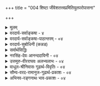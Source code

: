 +++
title = "004 शिष्टा जीवेशतत्त्वप्रमितियुतपरोपासना"

+++
<details><summary>मूलम्</summary>

शिष्टा जीवेशतत्त्वप्रमितियुतपरोपासना मुक्तिहेतुः शक्यस्तत्तत्प्रकारावगतिविरहिभिर्नैव याथात्म्यबोधः ।  
ते ते चार्था विदध्युः कुमतिविरचितास्तत्त्वबोधोपरोधं तस्मान्निर्धूतसर्वप्रतिमतविमतिं साधये सर्वमर्थम् ॥ ४ ॥
</details>

<details><summary>वरदार्य-सर्वाङ्कषा - ४</summary>

ननु परमात्मोपासनमेव मुक्तिहेतुः सिद्धान्तसंमतः । एवं सति तत्त्वमुक्ताकलापग्रन्थधारणाभिधानं कस्मै पुरुषार्थायाभिधीयत इत्यत्राह - शिष्टेत्यादि । **जीवेशतत्त्वप्रमितियुतपरोपासना** = जीवेश्वररूपयोः तत्त्वयोः **प्रमितिः** = याथात्म्यज्ञानम्, तया **युता** = सहिता जीवेश्वरयाथात्म्यज्ञानपूर्विकेति यावत् । तादृशी **परोपासना** =परमात्मोपासनमेव मुक्तिहेतुः **शिष्टा** = विहिता । 'पृथगात्मानं प्रेरितारं च मत्वा जुष्टस्ततस्तेनामृतत्वमेति' (श्वे. 1-6 ) इत्यादिश्रुतिविहिता ॥ 

ननु देहादिभ्यः पृथग्भूतमात्मानं प्रेरितारं परमात्मस्वरूपं मत्वेति 'अहं ब्रह्मास्मि' इति जीवब्रह्माभेदज्ञानं मुक्तिहेतुरुच्यते, न तत्त्वत्रयज्ञानमिति चेत्; तदा 'देहादिभ्यः' इत्यध्याहारक्लेशः, चकारवैयर्थ्यम्, प्रेरितृपदजुष्टादिपदानामस्वारस्यमित्याद्यनन्तदोषप्रसङ्गः । अतः आत्मानं प्रेरितारं च पृथङ्गत्वा, तेन जुष्टः, तत एवामृतत्वमेतीत्यर्थ एव स्वरसः । अपि च 'अहं ब्रह्मास्मि' इति ज्ञानमपि चिदचिदीश्वरतत्त्वज्ञानादेव भवेत्, न तु 'अहं ब्रह्मास्मि' इति वाक्यावृत्त्येत्यादिकमये (जीव. 29) विस्तरेण भविष्यति । जीवेति प्रकृतेरप्युपलक्षकम् । तथा च जीवात्मनः संसारहेतुभूतयोः देहात्मभ्रमस्वतन्त्रात्मभ्रमयोर्मध्ये चिदचिच्छब्दवाच्यप्रकृति- 'पुरुषतत्त्वज्ञानात् देहात्मभ्रमः, जीवेश्वरतत्त्वज्ञानात् स्वतन्त्रात्मभ्रमश्च निवर्तत इति तत्त्वत्रयज्ञानमावश्यकमिति भावः । अचिद्भेदः यदि चिति जीवे ज्ञेयः, तदा अचिद्विशेषाणां स्वरूपस्वभावादिकमपि ज्ञेयमेव । अतश्च तत्त्वत्रयतत्त्वज्ञानं तत्तत्तत्त्वानां सामान्यरूपाणां विशेषरूपाणां च यथावस्थितस्वरूपस्वभावादिज्ञानमन्तरा न सम्भवेदिति सर्वाण्येतान्यवश्यज्ञेयानीति परावरतत्त्वविचारः मुमुक्षोरावश्यक एव ॥ 

यद्यपि चिदचिदीश्वररूपतत्त्वत्रयमेव एतत्संप्रदायसिद्धम्, अथापि तदनुबन्धितया सन्ति बहूनि तत्त्वानि । सर्वाणि तानि संकलय्य पञ्चधा विभज्य पञ्चसरत्वेन तेषां रूपणात् 'कलापः' इत्यभिहितम् ॥ 

5. 

[[7]]

ते ते चार्था विदध्युः कुमतिविरचितास्तत्त्ववोधोपरोधं 

तस्मान्निर्धूतसर्वप्रतिमतविमतिं साधये सर्वमर्थम् ॥4॥ 

[ तत्त्वज्ञानस्य महत्त्वम् ] 

आवापोद्वापतः स्युः कतिकति कविधीचित्रवत् तत्तदर्थे- 

ष्वानन्त्यादस्तिनास्त्योरनवधिकुहनायुक्तिकान्ताः कृतान्ताः । 



ननु परमात्मा एक एव किल परमं तत्त्वम् । एवं सति त्रीणि वा तत्त्वानि कथं भवेयुः ? तदनुबन्धितया बहूनि वा तत्त्वानि कथं भवेयुरिति चेत्, तत् सत्यम् । परमं तु तत्त्वं एकमेव । अथापि 'परम' पदमेव ज्ञापयति अन्येषामपि अपरमतत्त्वानां सद्भावम् । अत एव श्रुतिरपि परमात्मानम् 'सत्यस्य २ 19/20 बृ. सत्यम्' इति वदति । अतस्तत्त्वमनेकधा । तस्य भावः तत्त्वमिति हि व्युत्पत्तिः । तच्च तत्तद्वस्तुस्वरूपानुगुणं भिद्यते बहुधा । 'किं पुनस्तत्त्वम्? सतश्च सद्भावः असदश्चासद्भावः । सत् सदिति गृह्यमाणं यथाभूतविपरीतं तत्त्वं भवति, असच्च असदिति गृह्यमाणं यथाभूतमविपरीतं तत्त्वं भवति' (न्या. भा. 1-1-1) इति हि महानैय्यायिकः । अस्तु नाम तत्त्वान्यनन्तानि तरतमभावापन्नानि । तेषां ज्ञानं कोपयुज्यत इति चेत्; सकलेतरविलक्षणतया हि गृह्यमाणं परमात्मतत्त्वं परमतत्त्वं भवेत् । अतः कर्तव्य एव यावच्छक्ति इतरतत्त्वानामपि विचारः । ये तु मृदुमतयस्तान् प्रत्यस्त्येवार्षवचनम् 'शास्त्रज्ञानं बहुकेशं बुद्धेश्चलनकारणम् । उपदेशाद्धरिं बुध्वा विरमेत्सर्वकर्मसु ॥' इति ॥ 

[[1]]

एतत्सर्वमभिप्रेत्याह - शक्य इत्यादि । **तत्तत्प्रकाराणाम्** = तत्तत्तत्त्वेषु विद्यमानानां प्रकारभेदादीनाम् **अवगतिः** =याथात्म्यज्ञानम्, **तद्विरहिभिः** = तद्रहितैः **याथात्म्यबोधः** = यथावस्थितवस्तुयाथात्म्यज्ञानम् नैव **शक्यः** = प्राप्तुं सर्वथा न शक्यः । अतः केवलतत्त्वत्रयज्ञानं निश्शङ्कपरोपासनासहकारि न भवितुमर्हति । अतः कूलंकषविचारः आवश्यकः । नन्वस्तु तत्त्वत्रयादिज्ञानमावश्यकम् । अथापि परमतखण्डनस्य का प्रसक्तिः ? इत्यत्राह - ते ते चार्था इत्यादि । **कुमतिभिः** = कुयुक्तिमद्भिः कुतार्किकैः **विरचिताः** = कल्पिताः; ते ते चार्थाः इति कल्पनाबहुत्वदृष्ट्या, तत्त्वबोधस्य उपरोधं विदध्युः । तस्मात् निर्धूतसर्वप्रतिमतविमतिं सर्वम् अर्थं साधये । निर्धूताः सर्वाः प्रतिमतानां **विमतयः** = विरुद्धा मतयः, विविधा मंतयो वा यस्मादर्थात् सः। तादृशं सर्वमपि अर्थं साधये । सर्वेष्वपि प्रमेयेषु प्रतिपक्षिणां कुयुक्तिनिरसनपूर्वकं सिद्धान्तं सर्वं प्रदर्शयामीति भावः । अत एव ग्रन्थान्ते 'निश्शेषां वस्तुवृत्तिं निपुणमिह मया न्यस्यता क्वापि कोणे' ( अद्रव्य. 135 ) इति एतद्ग्रन्थस्य सर्वार्थगर्भत्वं वक्ति ॥ ४ ॥
</details>

<details><summary>वरदार्य-सर्वाङ्कषा-पाठान्तरम् - ०४</summary>

ननु परमात्मोपासनमेव मुक्तिहेतुः सिद्धान्तसंमतः । एवं सति तत्त्वमुक्ताकलापग्रन्थधारणाभिधानं कस्मै पुरुषार्थायाभिधीयत इत्यत्राह - शिष्टेत्यादि । जीवेशतत्त्वप्रमितियुतपरोपासना = जीवेश्वररूपयोः तत्त्वयोः प्रमितिः = याथात्म्यज्ञानम्‌, तया युता = सहिता जीवेश्वरयाथात्म्य ज्ञानपूर्विकेति यावत्‌ । तादृशी परोपासना = परमात्मोपासनमेव मुक्तिहेतुः शिष्टा = विहिता । 'पृथगात्मानं प्रेरितारं च मत्वा जुष्टस्ततस्तेनामृतत्वमेतिः' (श्वे.१-६) इत्यादिश्रुतिविहिता ॥   
ननु देहादिभ्यः पृथग्भूतमात्मानं प्रेरितारं परमात्मस्वरूपं मत्वेति 'अहं ब्रह्मास्मि' इति जीववब्रह्माभेदज्ञानं मुक्तिहेतुरुच्यते, न तत्त्वत्रयज्ञानमिति चेत्‌; तदा 'देहादिभ्यः' इत्यध्याहारक्लेशः, चकारवैयर्थ्यम्‌, प्रेरितृपदजुष्टादिपदानामस्वारस्यमित्याद्यनन्तदोषप्रसङ्गः । अतः आत्मानं प्रेरितारं च पृथङ्मत्वा, तेन जुष्टः, तत एवामृतत्वमेतीत्यर्थ एव स्वरसः । अपि च 'अहं ब्रह्मास्मि' इति ज्ञानमपि चिदचिदीश्वरतत्त्वज्ञानादेव भवेत्‌, न तु 'अहं ब्रह्मास्मि' इति वाक्यावृत्त्येत्यादिकमग्रे (जीव.२९) विस्तरेण भविष्यति । जीवेति प्रकृतेरप्युपलक्षकम्‌ । तथा च जीवात्मनः संसारहेतुभूतयोः देहात्मभ्रमस्वतन्त्रात्मभ्रमयोर्मध्ये चिदचिच्छब्दवाच्यप्रकृति- पुरुषतत्त्वज्ञानात्‌ देहात्मभ्रमः, जीवेश्वरतत्त्वज्ञानात्‌ स्वतन्त्रात्मभ्रमश्च निवर्तत इति तत्त्वत्रयज्ञानमावश्यकमिति भावः । अचिद्भेदः यदि चिति जीवे ज्ञेयः, तदा अचिद्विशेषाणां स्वरूपस्वभावादिकमपि ज्ञेयमेव । अतश्च तत्त्वत्रयतत्त्वज्ञानं तत्तत्तत्त्वानां सामान्यरूपाणां विशेषरूपाणां च यथावस्थितस्वरूपस्वभावादिज्ञानमन्तरा न सम्भवेदिति सर्वाण्येतान्यवश्यज्ञेयानीति परावरतत्त्वविचारः मुमुक्षोरावश्यक एव ॥   
यद्यपि चिदचिदीश्वररूपतत्त्वत्रयमेव एतत्संप्रदायसिद्धम्‌, अथापि तदनुबन्धितया सन्ति बहूनि तत्त्वानि । सर्वाणि तानि संकलय्य पञ्चधा विभज्य पञ्चसरत्वेन तेषां रूपणात्‌ 'कलापः' इत्यभिहितम्‌ ॥   
ननु परमात्मा एक एव किल परमं तत्त्वम्‌ । एवं सति त्रीणि वा तत्त्वानि कथं भवेयुः ? तदनुबन्धितया बहूनि वा तत्त्वानि कथं भवेयुरिति चेत्‌, तत्‌ सत्यम्‌ । परमं तु तत्त्वं एकमेव । अथापि 'परम' पदमेव ज्ञापयति अन्येषामपि अपरमतत्त्वानां सद्भावम्‌ । अत एव श्रुतिरपि परमात्मानम्‌ 'सत्यस्य सत्यम्‌' (१.९.१०.बृ) इति वदति । अतस्तत्त्वमनेकधा । तस्य भावः तत्त्वमिति हि व्युत्पत्तिः । तच्च तत्तद्वस्तस्वरूपानुगुणं भिद्यते बहुधा । 'किं पुनस्तत्त्वम्‌ ? सतश्च सद्भावः असदश्चासद्भावः । सत्‌ सदिति गृह्यमाणं यथाभूतमविपरीतं तत्त्वं भवति, असच्च असदिति गृह्यमाणं `यथाभूतमविपरीतं तत्त्वं भवति' (न्या.भा.१-१-१) इति हि महानैय्यायिकः । अस्तु नाम तत्त्वान्यनन्तानि तरतमभावापन्नानि । तेषां ज्ञानं कोपयुज्यत इति चेत्‌; सकलेतरविलक्षणतया हि गृह्यमाणं परमात्मतत्त्वं परमतत्त्वं भवेत्‌ । अतः कर्तव्य एव यावच्छक्ति इतरतत्त्वानामपि विचारः । ये तु मृदुमतयस्तान्‌ प्रत्यस्त्येवार्षवचनम्‌ 'शास्त्रज्ञानं बहुक्लेशं बुद्धेश्चलनकारणम्‌ । उपदेशाद्धरिं बुध्वा विरमेत्सर्वकर्मसु ॥' इति ॥   
एतत्सर्वमभिप्रेत्याह - शक्य इत्यादि । तत्तत्प्रकाराणाम्‌ = तत्तत्तत्त्वेषु विद्यमानानां प्रकारभेदादीनाम् अवगतिः = याथात्म्यज्ञानम्‌, तद्विरहिभिः = तद्रहितैः याथात्म्यबोधः = यथावस्थितवस्तुयाथात्म्यज्ञानम्‌ नैव शक्यः = प्राप्तुं सर्वथा न शक्यः । अतः केवलतत्त्वत्रयज्ञानं निश्शङ्कपरोपासनासहकारि न भवितुमर्हति । अतः कूलंकषविचारः आवश्यकः । नन्वस्तु तत्त्वत्रयादिज्ञानमावश्यकम्‌ । अथापि परमतखण्डनस्य का प्रसक्तिः? इत्यत्राह - ते ते चार्था इत्यादि । कुमतिभिः = कुयुक्तिमद्भिः कृतार्किकैः विरचिताः = कल्पिताः; ते ते चार्थाः इति कल्पनाबहुत्वदृष्ट्या, तत्त्वबोधस्य उपरोधं विदध्युः । तस्मात्‌ निर्धूतसर्वप्रतिमतविमतिं सर्वम्‌ अर्थं साधये । निर्धूताः सर्वाः प्रतिमतानां विमतयः = विरुद्धा मतयः, विविधा मतयो वा यस्मादर्थात्‌ सः । तादृशं सर्वमपि अर्थं साधये । सर्वेष्वपि प्रमेयेषु प्रतिपक्षिणां कुयुक्तिनिरसनपर्वकं सिद्धान्तं सर्वं प्रदर्शयामीति भावः । अत एव ग्रन्थान्ते 'निश्शेषां वस्तुवृत्तिं निपुणमिह मया न्यस्यता क्वापि कोणे (अद्रव्य.१३५) इति एतद्ग्रन्थस्य सर्वार्थगर्भत्वं वक्ति ॥ ४ ॥
</details>

<details><summary>वरदार्य-सुबोधिनी (कन्नड)</summary>

आचार्यरु तम्म ई ग्रन्थरचनॆय उद्देशवन्नु विवरिसुत्तारॆ जीवेशतत्त्वप्रमितियुतपरोपासना मुक्ति हेतुः शिष्टा . जीव मत्तु ईश्वर ऎम्ब ऎरडु तत्त्वगळ यथावत्ताद ज्ञानदॊन्दिगॆ कूडिद पर मातोपासनॆये मुक्तिगॆ कारणवॆन्दु शास्त्रविहितवागिदॆ. तत्तत्र काराव गतिविरहिभि- याथात्मबोध- नैव शः-आयातत्त्व स्वरूपा,गळ ज्ञानविल्लदवरिन्द जीव मत्तु ईश्वर तत्त्वगळ यथावत्ताद ज्ञानवन्नु हॊन्दलु साध्यवे इल्ल. कुमतिविरचिताः ते ते चार्था- तत्त्वबो धोपरोधं विदष्टु कुमतिगळिन्द रूपिसल्पट्ट आया वस्तुस्वरूपगळु तत्त्वज्ञानक्कॆ अडचणॆयन्नु तन्दॊड्डुवुवु. तस्मात् निर्धूततत्तकृति मतविमन्ति सर्वं अर्थं साधये आदुदरिन्द ऎल्ला प्रतिपक्षिगळ वादगळन्नु निराकरिसि ऎल्ल तत्त्वगळन्नु समर्थिसुवनु. 

r 

* पृथगात्मानं प्रेरितारं च मत्वा जुष्टस्तरक्केनाद्रुतत्वमेति (श्री. उ. १. ६ )ऎन्दु चिदचिदीश्वरतत्त्वज्ञान मोक्षसाधनवॆन्दु हेळिदॆ. चित् ऎन्दरॆ जीव, अचित् ऎन्दरॆ जडवस्तु. ईश्वर परमात्मनु. इवुगळ यथावत्ताद ज्ञानवे **मोक्षसु, न**. मानवन सकल क्षेशगळिगू देहात्मभ्रम मत्तु स्वतन्त्रात्मभ्रमवे कारण. चिदचिदीश्वर तत्त्वज्ञानदिन्द ई ऎरडु भ्रमॆगळू निर्मूलन वागुवुदरिन्द ई तत्त्वत्रयज्ञानवे मोक्षसाधन. आदरॆ इवुगळ स्वरूप स्वभावादिगळन्नु ऒब्बॊब्बरु ऒन्दॊन्दुविध हेळिरुवुदरिन्द जिज्ञासुगळिगॆ संशय बरुवुदु सहज. आदकारण प्रतिपक्षिगळ वादगळन्नु निराकरिसि सिद्धान्तवन्नु निरूपिसुवुदरिन्द मुमुक्षुगळु मेलॆ हेळिद तत्त्वत्रयद ज्ञानवन्नु सुलभवागि पडॆयुवरॆम्ब उद्देशदिन्द ई ग्रन्थ रचितवागिदॆ ऎम्बुदु तात्पर्य ॥४। 

</details>

<details><summary>सर्वार्थसिद्धिः</summary>

नन्वपवर्गसिद्धौ यदन्तरङ्गं तदेव विशदं तदर्थिभिरवगन्तव्यम्, तावदेव शिष्यादिभ्योऽपि प्रवर्तितव्यम्, किमन्यैरिह कीर्त्यमानैरित्यत्राह - शिष्टेति । शिष्टा - चोदितेत्यर्थः । जीवेशावेव तत्त्वे जीवेशतत्त्वे; तयोः प्रमितिरिहागमजन्या । परोपास्तेस्तत्त्वज्ञानमितिकर्तव्यता, नतु स्वयं साधनम् । प्रमितियुता - प्रमितिजनितानुस्मृतिपूर्विकेत्यर्थः । तदभिप्रायेणोक्तं जीवपरमात्मयाथात्म्यज्ञानपूर्विकेत्यादि । परोपासनेति सर्वविद्याभिप्रायं, परस्य ब्रह्मण उपासनेति वा । शक्य इत्यादि - न हि द्रव्याद्रव्यविभागाभावे शिष्टोपासनमूलकतत्त्वप्रतीतिसिद्धिः । तत्त्वनिरूपणाभावे च तत्त्वनिर्णयोपयुक्तयोस्तर्कानुमानयोर्व्याप्तिः शङ्काकलङ्किता स्यात् । परोक्तानुमानानामन्यतरासिद्ध्यनैकान्तिकत्वाद्युद्भावनं च कथं स्यात्? परो वा कथमस्मत्सिद्धान्तानभिज्ञः कथायामस्माभिरधिकुर्यात्? परकल्पितार्थभङ्गेन तदहङ्कारखण्डनं च तत्त्वाध्यवसायसंरक्षणार्थम् । तत्तदिति प्रस्तुतौ जीवेशौ गृह्येते । अथवा तत्तत्प्रकृत्यादिप्रकारबोधाभावे तत्तत्प्रतिसंबन्धिकं तयोरपि याथात्म्यं नावगम्येत । ते ते चार्थाः ब्रह्मविवर्तपरिणामभिन्नाभिन्नत्वादयः । कुमतिविरचिताः - कुदृष्टिभिः कल्पिताः, भ्रान्तिविजृम्भिता इति वा । अत एव कुमतिभिरर्थ्यन्त इत्यर्थाः न तु परमार्थाः । प्रतिमतैर्विमतिः - विवादः, तत्प्रसूता वा विरुद्धबुद्धिः । सर्वमर्थं - मुमुक्षुभिर्ज्ञातव्यम् । परम्परयेत्यर्थः ॥४॥
</details>

<details><summary>नरसिंह-देवः आनन्ददायिनी - ०४</summary>

योगवृत्त्या सर्वविद्यापरत्वमाह - परस्येति । तत्तदिति - जीवेशपरत्वेवीप्साया अभावात् द्वन्द्वो वाच्यः; स न युक्तः एकशेषप्रसङ्गादित्यभिप्रायेणाह - अथवा इति -केचित्तु- 'तत्तदिति प्रकृतौ जीवेशौ गृह्येते' इत्यस्यायमर्थः - तत्तदित्यत्र प्रथमतच्छब्देन जीवेशौ गृह्येते । तयोः तत्प्रकारः - तत्तत्प्रकारः; व्यावर्तकत्वेन श्रुतिप्रतिपन्नप्रकारः इति न वीप्साद्वन्द्रौ; अपि तु षष्ठीतत्पुरुषः इत्याहुः । मायिनो विवर्तपक्षः । भास्करस्य परिणामः । यादवस्य भेदाभेदौ । आदिशब्देनासत्कार्य-वादाभिव्यक्तिवादक्षणिकत्ववादादयोऽभिमताः । तत्वबोधोपरोधकत्वमर्थानां न युक्तं इत्यत्राह प्रतिमतैरिति ॥ ४ ॥
</details>

<details><summary>उत्तमूरु-वीरराघवः अलभ्यलाभः - ०४</summary>

धार्यो हेतुर्जयादेरित्युक्तम् । जयमनपेक्षनाणानां विरक्तानामपि स्वापेक्षिततत्त्वज्ञानशेषतयैव सर्वततत्त्वविषयवैशद्यमपेक्षितमिति बोधनीयम्; अन्यथा सर्वग्रहणे तेषां प्रवत्तिर्मन्दा स्यादित्याशयेन प्रवृत्तं पद्यमवतारयति शिष्टेति । 'चोदितेति व्याख्यानं शासेरिदं रूपम्, न तु शिष्टेरिति ज्ञापनाय' इति आ दा. । जीवेशतत्त्वेति तत्त्वपदप्रयोगः तत्त्वमुक्ताकलाप इत्यत्र तत्त्वपदेन एतदद्वयमात्रं गृह्यतामिति शंकितुराशयस्फोरणाय । प्रमितिः शास्त्रजन्यं ज्ञानम् । तद्युता - तदधीना परोपासना । मुण्डकोपनिषदि "द्वे विद्ये वेदितव्ये परा चैवापरा च । तत्रापरा ऋग्वेद इत्यारभ्य, अथ परा यया तदक्षरमधिगम्यते" इति शास्त्रजन्यज्ञानोपासनज्ञानयोर्विधानम् । एतत्स्वारस्यात् परोपासनापदेन मुण्डकोक्ताक्षरविद्यामात्रं न ग्राह्यम्; किं तु सर्वापि मुक्तिविद्या ग्राह्येत्याह सर्वविद्येति । न मुण्डकोपनिषद्विद्याया एव परेति नाम, कि तु सर्वपरविद्याया अपीति भावः । तावन्मात्रस्य पराख्यत्वेऽप्यत्र षष्ठीतत्पुरुषोऽस्तु इत्याह परस्येति । यद्यपि जीवेशतत्त्वप्रमितिरेवेष्टा, तथापि साऽपि सर्वतत्त्वज्ञानसापेक्षेति सर्वतत्त्वनिरूपणमत्रेत्याह शक्य इति । सर्वतत्त्वनिरूपणेति । जडाजडद्रव्याद्रव्यादिसर्वज्ञानसत्त्वे एव व्याप्तेः साधुत्वासाधुत्वनिर्णयो भवेत् । व्याप्तिश्च सर्वप्रमाणेतिकर्तव्यताभूततर्कान्तर्भूता, क्वचिदर्थसाधकतयाऽनुमानग्रहणे तदन्तर्भूता चेत्यर्थः ।  
जगतो व्रह्मविवर्तत्ववादो मृषावादिनाम् । ब्रह्मपरिणामवादो भास्करस्य । तस्य यादवप्रकाशस्य च भेदामेदवादः । तत्र जडमात्रे तद्वाद आद्यस्य, जीवेऽपि तद्वादो द्वितीयस्य । अन्यतरासिद्धीति । वादिप्रतिगदिनोर्मध्ये एकस्य पक्षे असिद्धीत्यर्थः । पूर्वोक्तिदर्शिताया जयापेक्षाया दोषानावहत्वमाह परकल्पितेत्यादिना । प्रतिमतशब्दस्य प्रतिवादिपरतया प्रथमव्याख्या, सहयोगे तृतीया । प्रतिपक्षिपरत्वे वा प्रतिपक्षपरत्वे वा हेतुतृतीयया द्वितीयव्यारया । परम्परयेति । यत् साक्षान्मोक्षोपयुक्तं तदर्थमिदं, तदर्थार्थमिदमिति क्रमेण सर्वमपेक्षितमिति भावः ॥ ४ ॥
</details>

<details><summary>वाधूल-श्रीनिवासः गूढार्थ-विवृतिः - ०४</summary>

प्र. पदेनैव याथार्थ्यसिद्धेः तत्त्वपदं व्यर्थमित्याशङ्क्याह - जीवेशाविति । परोपासनेति । अत्र कर्मधारयस्यापि प्रकृतत्वात् परा चासावुपासनेति विवक्षितत्वात् तत्र ''अय परा'' इत्याद्युक्तोपासनविशेषमात्रपरत्वशङ्का व्युदस्यति -परोपासनेति सर्वोपासनाभिप्रायमिति । उपासनाशब्दस्य उपास्याकाङ्गाया उत्कटत्वात् तच्छान्त्यर्थं सर्वोपासनसङ्ग्रहसोकर्यार्थं च अन्यया व्याचष्टे - परस्य ब्रह्मण इति । परशब्दस्य(तच्छब्दस्य?) प्रकृतपरामर्शित्वस्वारस्यानुरोधेनाह तत्तदिति । तत्तदिति वीप्सास्वारस्यानुरोधेनान्यथा व्याचष्टे - अथवेति । कुमतिपदं विरचितशब्दस्वारस्यानुरोधेन बहुब्रीहितया व्याचष्टे कुमतिभि कुदृष्टिभिः इति । बहुव्रीहेः कर्मधारयस्याभ्यर्हितत्वात् आह भ्रान्तिविजृम्भिता इति वेति । विमतिपदस्य विवादपरत्वमङ्गीकृत्य तस्य कैरिति प्रतियोगिसापेक्षत्वात् प्रतिमतपदं प्रतियोगिपरतया व्याचष्टे - प्रतिमतैरिति । विमतिपदमुख्यत्वलाभाय अवयवशक्त्या विरुद्घबुद्धिपरत्वमङ्गीकृत्य प्रतिमतपदं हेतुपरतया व्याचष्टे - तप्प्रसूता वेति ॥ ४ ॥
</details>

<details><summary>सौम्य-वरद-रामानुज-गूढार्थ-प्रकाशः - ०४</summary>

अर्थान्तरभ्रान्तिं वारयति - चोदितेति । "द्वे विद्ये वेदितव्ये" इति वाक्ये । प्रति[प्रमिति?] शब्दस्य यथार्थज्ञानवाचित्वात् त[त्त्व]शब्दस्य तदर्थान्वया[नु]पपत्त्या व्याचष्टे - जीवेशावेव तत्त्वे इति । तयो प्रमितिरिति । सवंविद्याक्रोडीकरणार्थं पष्ठीसमासमाश्रित्य व्याचष्टे - परस्येति । 'शक्यः' इत्येतत् अनेकधा व्याख्यातुमुपक्रमते - शक्य इत्यादीति । नहीति । अयं भावः - परोपासनविधायिकायां मुण्डकोपनिषदि न केवलं ब्रह्मोपासनं विधीयते, किंतु अनेकगुणकमुपासनम् । तन्मूलं च तादृशमेव ज्ञानम् । द्रव्याद्रव्यविभागपूर्वकनिरूपणाभावे कथमध्यवसीयेत विचार्येत, भूतयोनिशब्दार्थः, "इन्द्रियेभ्य परा ह्यर्थाः" 'गताः कालाः पञ्चदश प्रतिष्ठाः.... कर्माणि विज्ञानमयश्च आत्मा परेऽव्यये सर्व एकीभवन्ति । "अप्राणो ह्यमनाः शुभ्रः", "सप्त प्राणाः प्रभवन्ति" इत्यादि च? किञ्च, अत्र हि अनेकगुणविशिष्टपरमात्मोपासनं विधीयते । एतत्कारणं च अनेकगुणविशिष्टेश्वराध्यवसायः, "नित्यं विभुम्" इत्यादिवाक्यजन्यः । अयं च अध्यवसायो द्रव्यवैलक्षण्याप्रतिपादने जडाजडवैलक्षण्याप्रतिपादने च न सम्भवति । द्रव्याद्रव्यविभागाभावेन गुणवैशिष्ट्यानुपपत्तेः । "यः सर्वज्ञः" इत्यादेः प्रधनेऽप्युपपत्तिशङ्कायाम् "अदृश्यत्वादिगुणको धर्मोक्तेः" इति न्यायस्य निश्चायकत्वात् । ततश्च तद्धर्मतत्स्वरूपतद्विजातीयपदार्थप्रतिपादकम्, "अध्यात्मयोगधिगमेन" इति वाक्यान्तरविहितजीवयाथात्म्यप्रतिपादकं च सरपञ्चकं सार्थकमिति भावः । प्रकारान्तरेणापि सरपञ्चकोपयोगमाह - सर्वेति । "यः सर्वर्ज्ञः" इत्यादिवाक्यं तर्कानुमानसहकृतं सत् ईथ्यरसार्वज्ञं प्रतिपादयेत्; तत्सहकाराभावे तु गौणमुख्यविभागानिर्धारणेन वाक्यस्यानिश्चायकत्वात् । तयोश्च तर्कानुमानयोः न व्याप्तिग्रहणमिति सर्वापदार्थप्रतिपादकं सरपञ्चकमपि सार्थकमिति भावः ॥ इतोऽपि सरपञ्चकस्य सार्थकत्वमित्याह - परोक्तेति । यदाऽयं परवादी अस्मदसिद्धेन जाति-समवायमहत्त्वादिधर्मयोगेन जीवेश्वरयोरस्मदनभिमतमर्थं साधयेत् - तदाऽसिद्धिर्वक्तव्या । यदा तु उभयसिद्धेन प्रयत्नादिना अस्मदनिष्टं साधयेत् -तदाऽनेकान्तिकत्वं वक्तव्यम् । यदा चायं जीवपरमात्मनोरुभयसिद्धेन धर्मेण जडत्वादिकं साधयेत् - तदा संशयाद्यगोचरत्वात् स्वयंज्योतिर्भूत(श्च) इति बाधो वक्तव्य इत्यादि स्वयमूहनीयम् । एतच्च सर्वनिरूपणाभावे न सम्भवतीति भावः । मूलार्थस्तु - तत्प्रकारावगतिविरहिभिः अनैकान्तिकत्वाद्युद्भावनद्वारा परपक्षनिरासपुरस्सरजीवपरयाथात्म्यावबोधः न शक्यत इति । इतश्च कृत्स्नप्रबन्धः सार्थक इत्याह - परो वेति । विवादाद्धि तत्त्वप्रतिपत्तिर्भवति, सर्वप्रतिपादनाभावे च परोऽस्मत्सिद्धान्तानभिज्ञतयाऽनैकान्तिकत्वादि उद्भावयितुमशक्तः सन् अस्माभिः सह वादे नावतरेत् । ततश्च तत्त्वप्रतिपत्तिर्न संभवतीति । ननु "शिष्यसब्रह्मचारिशिष्टश्रोत्रियैः [श्रेयोऽर्थिभिः] कुर्यात् (चारिशिष्टश्रेयोर्थिभिरनयुभिरभ्सूयुपेयदितिन्यायसूत्रे") इति अक्षपादोक्तन्यायेन वादस्याधिकारिविशेषनियतत्वात्, तेषां च सिद्धान्ताभिज्ञत्वात्, जयादिहेतुभूतयोर्जल्पवितण्डयोश्च, "न विगृह्य कथां कुर्यात्" इत्यादिभिर्निषेधात् कथं वादिपदावतरणं (वादावतारणं) प्रयोजनमित्यत्राह - परकल्पितेति । परकल्पितपरमाण्ववयविसमवायक्षणिकत्वप्रमृत्यनुमानभङ्गेन भग्नाहङकाराः परवादिनो नार्थतत्त्वं विप्लावयन्ति इति, तत्खण्डनार्थमपि सर्वनिरूपणं कर्तव्यमिति भावः । "तत्त्वाध्यवसायसंरक्षणार्थं जल्पवितण्डे ऽ बीजप्ररोहसंरक्षणार्थं कण्टकशाखावरणवत्' इति अक्षपादोक्तन्यायेन जल्पवितण्डयोरपि तत्त्वप्रतिपत्त्युपयुक्तत्वात् । निषेधस्य च "विद्याचोरो गुरुद्रोही वेदेश्वरविदूषकः । त एते बहुपाप्मानः सद्यो दण्ड्या इति श्रुतिः ॥" इत्यहङ्कारखण्डनरूपदण्डस्यापि विहितत्वेन तद्व्यतिरिक्तवादकविषयत्वाच्च जल्पवितण्डे कर्तव्ये एवेति भावः । प्रकारान्तरेण सार्थकत्वं वक्तुं पीठिकामाह - तत्तदिति । "अशब्दमस्पर्शमरूपमव्ययं तथाऽरसं नित्यमग(म्य)न्धवच्च यत्" इत्यादि सप्रतियोगिधर्मप्रतिपादनेन प्रतियोगितत्तत्पदार्थनिरूपणमावश्यकमिति । इतोऽपि प्रकरणं सार्थकमित्याह - तेते चार्था इति । विश्वस्य जगतो ब्रह्मविवर्तत्वपरिणामत्वभिन्नाभिनत्वादिरूपेष्वर्थेषु जाग्रत्सु "निष्कलं निष्क्रियम्" इत्यदिश्रुत्यर्थानां उपरोधो भवतीति, तन्मतनिरासार्थं विश्वनिरूपणं कर्तव्यमिति भावः ।   
विशिष्टबुद्धिहेतुत्वात् व्याप्तिसिद्ध्युपयोगतः ।   
असिद्ध्याद्युद्भावकत्वात् वादिवादावतारणात् ॥ २ ॥  
दुर्वादिनां वहिःस्थित्या प्रतियोगिनिरूपणात् ।   
अर्थतत्त्वावबोधित्वात् सार्थकं सरपञ्चकम् ॥ ३ ॥ ॥ ४ ॥
</details>

<details><summary>अभिनव-रङ्गनाथः भाव-प्रकाशः - ०४</summary>

\*नन्वपवर्गसिद्धाविति – अयमाशयः - यद्यपि पदार्थानां परस्परव्यावर्तकाकारप्रदर्शनैदम्पर्येण प्रवृत्ते वैशेषिकदर्शने द्रव्यगुणकर्मसामान्यविशेषसमवायरूपेण विभक्तानां पदार्थानां मध्ये कर्मादीनां द्रव्यगुणयोरेवान्तर्भावेन द्रव्यस्यापि गुणत्वेन व्यवहारेण च गुणपदस्थाने अद्रव्यपदं निवेश्य द्रव्यमद्रव्यमित्येव तत्सूत्रं शिक्षणीयमिति व्याससिद्धान्त इति न्यायपरिशुद्धौ निपुणतरमुपपादयिष्यमाणदिशा द्रव्याद्रव्यविभागोऽपि युक्तस्स्यान्नाम; अथापि न्यायपरिशुद्धौ प्रमेयाध्याये द्रव्याद्रव्यविभागज्ञानस्य साक्षादपवर्गसाधनत्वाभावस्य स्फुटं प्रदर्शनात् श्रुतिसंप्रदायसिद्धं स्वैरेव ग्रन्थान्तरेषु प्रदर्शितं ईशेशितव्यविभागं परावरविभागं च परित्यज्य द्रव्याद्रव्यप्रभेदादिति वक्ष्यमाणविभागकरणमनुचितं ईशेशितव्यपरावरविभागज्ञानस्य अपवर्गान्तरङ्गत्वात् इति ॥  
१ \*जीवेशतत्वप्रमितीति - 'पृथगात्मानं प्रेरितारं च मत्वा' 'द्वे विद्ये वेदितव्ये' इत्यादिश्रुतयोऽत्राभिमताः ॥  
२ \*जीवेशतत्वे इति - तत्वं द्विविधं ईशरूपमीशितव्यरूपं चेति; 'क्षरात्मानावीशते देव एकः' 'ईशावास्यमिदं सर्वं' 'स ईशोऽस्य जगतो नित्यमेव' इत्यादिश्रुतेरित्याशयः । जिज्ञासाधिकरणान्ते श्रुतप्रकाशिकायां तत्वत्रयाधिकारे चेदं व्यक्तम् । परतन्त्रचेतनो जीवः स्वतन्त्र ईश्वर इति न्यायपरिशुद्धिसूक्त्या स्वतन्त्रमस्वतन्त्रमित्यपि विभागस्सूच्यते ॥  
३ \*प्रमितिरिहागमजन्येति - एतच्च अदृश्यत्वादिगुणकाधिकरणे भाष्ये स्पष्टम् ॥  
१ \*परोपासनेति - उपासनैव मोक्षसाधनमिति प्राचां वृत्तिकाराणां सम्मतमित्यन्यत्र स्पष्टम् । अत्र उपासकस्य प्रपदनमङ्गकोटौ । अशक्तानां तूपासनास्थाने इति वेदार्थसग्रहतात्पर्यदीपिकादौ । एतेन - ईशेशितव्यपरावरविभागज्ञानस्यापि उपासाद्वारैवोपयोगः न तु साक्षादिति सूचितम् ॥  
२ नहीत्यादि । अयमाशयः - ईशेशितव्यपरावरविभागज्ञानस्य किं रूपमपवर्गसिद्धावन्तरङ्गत्वं साक्षादुपायत्वं आहो स्वित्परम्परयोपकारकत्वम्? नाद्यः भक्तिप्रपत्तिव्यतिरिक्तविभागज्ञानस्योपायताया अप्रामाणिकत्वात् ।  
द्वितीये तु जीवस्य परब्रह्मणोत्यन्तनिकर्षज्ञानसंपादनमुखेन भगवद्भक्तिजननादिद्वारा तस्योपयोगवत् द्रव्याद्रव्यविभागज्ञानस्यापि ब्रह्मगुणानां ब्रह्मणश्च तात्विकपरस्परभेदवत्त्वादिज्ञानसंपादनमुखेन प्रतिनियतगुणवद्ब्रह्मज्ञानस्यैव मोक्षोपायत्वस्थिरीकरणमूलकभगवद्भक्त्यादिजननात्मकोपकारकत्वस्य तुल्यत्वात् । असंप्रज्ञातसमाधावपि 'परास्य शाक्तिर्विविधैव श्रूयते स्वाभाविकी ज्ञानबलक्रिया च' इति श्रुत्युक्तषाड्गुण्यदिव्यमङ्गलविग्रहविशिष्टनिर्गुणवासुदेवविषयकत्वस्य 'संप्रज्ञातस्थितिमतिगते निर्विकल्पे समाधौ' इत्यादिश्लोके व्यक्तत्वात् । सूत्रकारश्च - 'इतरे त्वर्थसामान्यात्' 'आनन्दादयः प्रधानस्य' इति सूत्रद्वयेन स्वरूपनिरूपकचिदचिद्व्यावर्तकगुणवत्तायाः मोक्षोपायज्ञाननैयत्यं सिद्धान्तयामास । वपुषः काळिमेत्यनेन दिव्यमङ्गलविग्रहस्य सर्वविद्यानुयायित्वव्यञ्जनेन अद्रव्यमध्ये शब्दस्पर्शरूपरसगन्धानां तथात्वस्य सूचनात् ।  
'सर्वं खल्विदं ब्रह्मेत्यादि .. अनादरः' इत्यन्तशाण्डिल्यविद्यासन्दर्भे दिव्यमङ्गलविग्रहस्य तद्गुणानां च विषयत्वस्य सर्वत्रप्रसिद्ध्यधिकरणभाष्ये व्यक्तमुपपादनात् । दहरविद्यायां च 'तस्मिन् यदन्तस्तदन्वेष्टव्यम्' इत्यत्र 'अस्मिन् कामास्समाहिताः' इत्यत्रैवोक्तगुणानां विवक्षा 'तस्मिन् यदन्तः इति कामव्यपदेशः' इति वाक्यग्रन्थसिद्धा । तत्र शक्तेरपहतपाप्मत्वादौ संयोगस्य सर्वविद्यानुयायिन्यनन्तत्वादौ निर्गुणश्रुतौ निषेध्यतया सत्वरजस्तमसां च ज्ञेयता भाष्यादिनिष्णातानां सुगमा । जडाजडविभागे च स्वयंप्रकाशत्वज्ञानस्य अचिद्विलक्षणत्वज्ञापनमुखेन पारलौकिकभोगार्थप्रवृत्तिप्रतिबन्धकनिवृत्तिसंपादकता 'प्रकृत्यात्मभ्रान्तिर्गलति चिदचिल्लक्षणधिया' इति सूक्तिसिद्धा । ब्रह्मणि स्वयंप्रकाशत्वस्य सर्वविद्यानुयायिता 'ज्ञानत्वं ज्ञातृभावात् स्वरबहुलतया स्वप्रकाशत्वतश्च' इत्यनेन निर्णीता । प्रत्यक्पराग्विभागे च अहन्त्वरूपप्रत्यक्त्वज्ञानस्य 'अहमर्थो न चेदात्मा' इत्यादिभाष्योदाहृतसूक्तिप्रतिपादितदिशा मोक्षार्थप्रवृत्त्युपयोगित्वं धर्मभूतज्ञानस्य पराक्त्वेन धर्मिभिन्नत्वज्ञानसंपादनमुखेन चोपयोग इत्यादिकं स्वयमूह्यम् ॥  
१\*ब्रह्मविवर्तेत्यादि - उपादानविषमसत्ताकोऽन्यथाभावो विवर्तः । तत्समसत्ताकोऽन्यथाभावः परिणामः । अत्र परिणामपक्षः शङ्कराचार्येभ्योऽपि प्राचीनस्य भर्तृप्रपञ्चस्य अर्वाचीनानां यादवप्रकाशानां च संमत इत्युत्तरत्र व्यक्तीभविष्यति । विवर्तवादः ब्रह्मस्वरूपपरिणामवादश्च दूषितौ श्लोकवार्तिके भट्टैः ॥ ४ ॥
</details>









